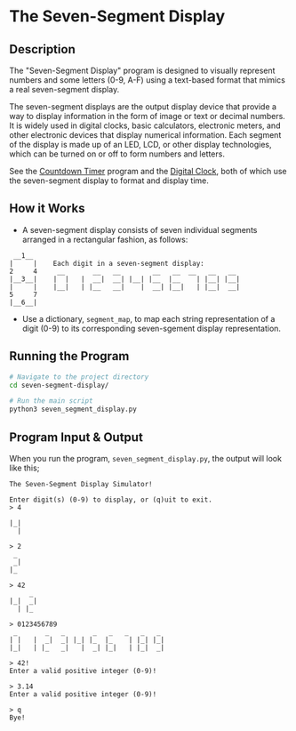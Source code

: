 # The Seven-Segment Display

## Description

The "Seven-Segment Display" program is designed to visually represent numbers and some letters (0-9, A-F) using a text-based format that mimics a real seven-segment display.

The seven-segment displays are the output display device that provide a way to display information in the form of image or text or decimal numbers. It is widely used in digital clocks, basic calculators, electronic meters, and other electronic devices that display numerical information. Each segment of the display is made up of an LED, LCD, or other display technologies, which can be turned on or off to form numbers and letters.

See the [Countdown Timer](https://github.com/joj-macho/Pythological-Playground/tree/main/count-down-timer) program and the [Digital Clock](https://github.com/joj-macho/Pythological-Playground/tree/main/digital-clock), both of which use the seven-segment display to format and display time.

## How it Works

- A seven-segment display consists of seven individual segments arranged in a rectangular fashion, as follows:

```
 __1__
|     |    Each digit in a seven-segment display:
2     4     __       __   __        __   __  __   __   __
|__3__|    |  |   |  __|  __| |__| |__  |__    | |__| |__|
|     |    |__|   | |__   __|    |  __| |__|   | |__|  __|
5     7
|__6__|
```

- Use a dictionary, `segment_map`, to map each string representation of a digit (0-9) to its corresponding seven-sgement display representation.

## Running the Program

```bash
# Navigate to the project directory
cd seven-segment-display/

# Run the main script
python3 seven_segment_display.py
```

## Program Input & Output

When you run the program, `seven_segment_display.py`, the output will look like this;

```
The Seven-Segment Display Simulator!

Enter digit(s) (0-9) to display, or (q)uit to exit.
> 4
    
|_| 
  | 

> 2
 _  
 _| 
|_  

> 42
     _  
|_|  _| 
  | |_  

> 0123456789
 _       _   _       _   _   _   _   _  
| |   |  _|  _| |_| |_  |_    | |_| |_| 
|_|   | |_   _|   |  _| |_|   | |_|  _| 

> 42!
Enter a valid positive integer (0-9)!

> 3.14
Enter a valid positive integer (0-9)!

> q
Bye!
```